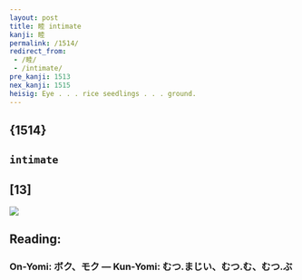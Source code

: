 ```yaml
---
layout: post
title: 睦 intimate
kanji: 睦
permalink: /1514/
redirect_from:
 - /睦/
 - /intimate/
pre_kanji: 1513
nex_kanji: 1515
heisig: Eye . . . rice seedlings . . . ground.
---
```


## {1514}

## `intimate`

## [13]

<div class="stroke"><img src="E79DA6.png" /></div>

## Reading:

### On-Yomi: ボク、モク &mdash; Kun-Yomi: むつ.まじい、むつ.む、むつ.ぶ
